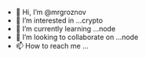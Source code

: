 - 👋 Hi, I’m @mrgroznov
- 👀 I’m interested in ...crypto
- 🌱 I’m currently learning ...node
- 💞️ I’m looking to collaborate on ...node
- 📫 How to reach me ...

<!---
mrgroznov/mrgroznov is a ✨ special ✨ repository because its `README.md` (this file) appears on your GitHub profile.
You can click the Preview link to take a look at your changes.
--->
